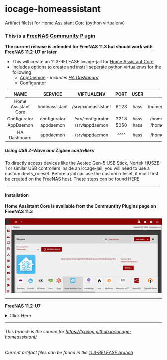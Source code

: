 # iocage-homeassistant
Artifact file(s) for [Home Assistant Core][1] (python virtualenv)

### This is a [FreeNAS Community Plugin][2]

**The current release is intended for FreeNAS 11.3 but should work with FreeNAS 11.2-U7 or later**

- This will create an 11.3-RELEASE iocage-jail for [Home Assistant Core][1]
- Includes options to create and install seperate python virtualenvs for the following
    - [AppDaemon][AD] - *includes [HA Dashboard][HD]*
    - [Configurator][HC]

NAME | SERVICE | VIRTUALENV | PORT | USER | CONFIG DIR
:---: | :---: | :---: | :---: | :---: | :---: |
Home Assistant Core |homeassistant | /srv/homeassistant | 8123 | hass | /home/hass/homeassistant
Configurator | configurator | /srv/configurator | 3218 | hass | /home/hass/configurator
AppDaemon | appdaemon | /srv/appdaemon |  5050  | hass | /home/hass/appdaemon
HA Dashboard | appdaemon | /srv/appdaemon | ^^^^ | hass | /home/hass/appdaemon

##### Using USB Z-Wave and Zigbee controllers

To directly access devices like the Aeotec Gen-5 USB Stick, Nortek HUSZB-1 or similar USB controllers inside an iocage-jail, you will need to use a custom devfs_ruleset. Before a jail can use the custom ruleset, it must first be created on the FreeNAS host. These steps can be found [HERE][ruleset]

---

#### Installation

**Home Assistant Core is available from the Communtity Plugins page on FreeNAS 11.3**

![img][FreeNAS_plugins]

---

**FreeNAS 11.2-U7**
<details><summary>Click Here</summary>
<p>

##### plugin-jail

*The 11.3-RELEASE should work on FreeNAS 11.2-U7 or later*

It is possible to install this plugin on FreeNAS 11.2-U7 using the console.

```bash
wget -O /tmp/homeassistant.json https://raw.githubusercontent.com/tprelog/freenas-plugin-index/11.3-RELEASE/homeassistant.json
iocage fetch -P dhcp=on vnet=on vnet_default_interface=auto bpf=yes boot=on -n /tmp/homeassistant.json --branch 11.3-RELEASE
```

</p>
</details>

---

###### This branch is the source for https://tprelog.github.io/iocage-homeassistant/

###### Current artifact files can be found in the [11.3-RELEASE branch][4]

[FreeNAS_plugins]: _img/FreeNAS_homeassistant.png

[1]: https://homeassistant.io/
[2]: https://www.freenas.org/plugins/
[3]: https://github.com/tprelog/freenas-plugin-index
[4]: https://github.com/tprelog/iocage-homeassistant/tree/11.3-RELEASE


[HC]: https://www.home-assistant.io/docs/ecosystem/hass-configurator/
[AD]: https://www.home-assistant.io/docs/ecosystem/appdaemon/
[HD]: https://www.home-assistant.io/docs/ecosystem/hadashboard/

[github_pages]: https://tprelog.github.io/iocage-homeassistant/
[ruleset]: https://tprelog.github.io/iocage-homeassistant/custom_ruleset.html
